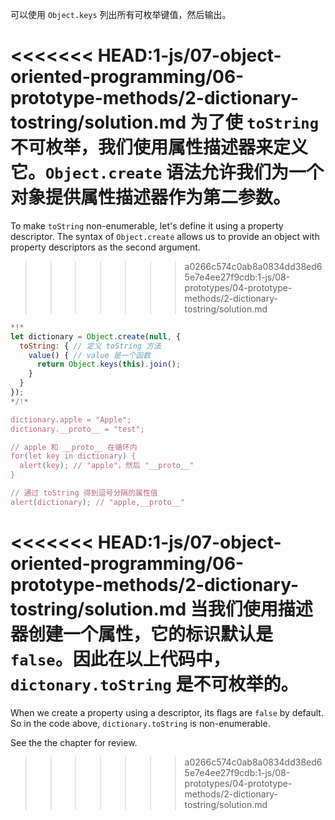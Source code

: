
可以使用 `Object.keys` 列出所有可枚举键值，然后输出。

<<<<<<< HEAD:1-js/07-object-oriented-programming/06-prototype-methods/2-dictionary-tostring/solution.md
为了使 `toString` 不可枚举，我们使用属性描述器来定义它。`Object.create` 语法允许我们为一个对象提供属性描述器作为第二参数。
=======
To make `toString` non-enumerable, let's define it using a property descriptor. The syntax of `Object.create` allows us to provide an object with property descriptors as the second argument.
>>>>>>> a0266c574c0ab8a0834dd38ed65e7e4ee27f9cdb:1-js/08-prototypes/04-prototype-methods/2-dictionary-tostring/solution.md

```js run
*!*
let dictionary = Object.create(null, {
  toString: { // 定义 toString 方法
    value() { // value 是一个函数
      return Object.keys(this).join();
    }
  }
});
*/!*

dictionary.apple = "Apple";
dictionary.__proto__ = "test";

// apple 和 __proto__ 在循环内
for(let key in dictionary) {
  alert(key); // "apple"，然后 "__proto__"
}  

// 通过 toString 得到逗号分隔的属性值
alert(dictionary); // "apple,__proto__"
```

<<<<<<< HEAD:1-js/07-object-oriented-programming/06-prototype-methods/2-dictionary-tostring/solution.md
当我们使用描述器创建一个属性，它的标识默认是 `false`。因此在以上代码中，`dictonary.toString` 是不可枚举的。
=======
When we create a property using a descriptor, its flags are `false` by default. So in the code above, `dictionary.toString` is non-enumerable.

See the the chapter [](info:property-descriptors) for review.
>>>>>>> a0266c574c0ab8a0834dd38ed65e7e4ee27f9cdb:1-js/08-prototypes/04-prototype-methods/2-dictionary-tostring/solution.md
